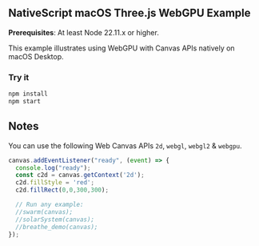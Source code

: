 ## NativeScript macOS Three.js WebGPU Example

**Prerequisites**: At least Node 22.11.x or higher.

This example illustrates using WebGPU with Canvas APIs natively on macOS Desktop.

### Try it

```bash
npm install
npm start
```

## Notes

You can use the following Web Canvas APIs `2d`, `webgl`, `webgl2` & `webgpu`.

```ts
canvas.addEventListener("ready", (event) => {
  console.log("ready");
  const c2d = canvas.getContext('2d');
  c2d.fillStyle = 'red';
  c2d.fillRect(0,0,300,300);

  // Run any example:
  //swarm(canvas);
  //solarSystem(canvas);
  //breathe_demo(canvas);
});
```